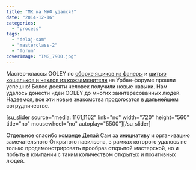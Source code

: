 ```yaml
---
title: "МК на МУФ удался!"
date: "2014-12-16"
categories: 
  - "process"
tags: 
  - "delaj-sam"
  - "masterclass-2"
  - "forum"
coverImage: "IMG_7900.jpg"
---
```


Мастер-классы OOLEY по [сборке ящиков из фанеры](http://ooley.ru/events/delaem-yashhiki-dlya-sbora-batareek-na-urbanisticheskom-forume/ "Делаем ящики для сбора батареек на урбанистическом форуме") и [шитью кошельков и чехлов из кожзаменителя](http://ooley.ru/events/sh-em-mini-koshel-ki-na-urbanisticheskom-forume/ "Шьем мини-кошельки на урбанистическом форуме") на Урбан-форуме прошли успешно! Более десяти человек получили новые навыки. Нам удалось донести идеи OOLEY до многих заинтересованных людей. Надеемся, все эти новые знакомства продолжатся в дальнейшем сотрудничестве.

\[su\_slider source="media: 1161,1162" link="no" width="720" height="560" title="no" mousewheel="no" autoplay="5500"\]\[/su\_slider\]

Отдельное спасибо команде [Делай Сам](http://delaisam.org/) за инициативу и организацию замечательного Открытого павильона, в рамках которого удалось не только продемонстрировать прообраз открытой мастерской, но и побыть в компании с таким количеством открытых и позитивных людей. [](http://ooley.ru/wp-content/uploads/2014/12/IMG_7900.jpg)
